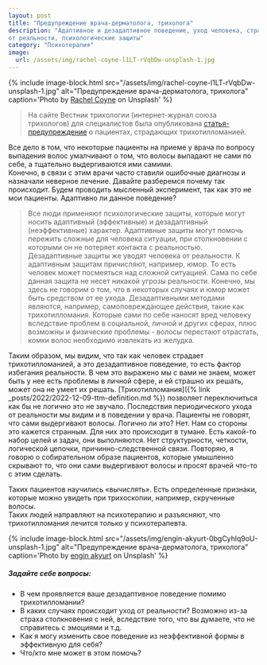 ```yaml
---
layout: post
title: "Предупреждение врача-дерматолога, трихолога"
description: "Адаптивное и дезадаптивное поведение, уход человека, страдающего трихотилломанией, 
от реальности, психологические защиты"
category: "Психотерапия"
image:
  url: /assets/img/rachel-coyne-l1LT-rVqbDw-unsplash-1.jpg
---
```


{% include image-block.html
src="/assets/img/rachel-coyne-l1LT-rVqbDw-unsplash-1.jpg"
alt="Предупреждение врача-дерматолога, трихолога"
caption='Photo by <a href="https://unsplash.com/@rachelcoyne" rel="nofollow">Rachel Coyne</a> on Unsplash'
%}

>На сайте Вестник трихологии (интернет-журнал союза трихологов) для специалистов была опубликована 
<a href="http://www.trichology.pro/articles/vracham-spetsialistam/trikhotillomaniya-u-vzroslogo-patsienta-klinicheskiy-sluchay.php" rel="nofollow">статья-предупреждение</a> 
о пациентах, страдающих трихотилломанией.  

Все дело в том, что некоторые пациенты на приеме у врача по вопросу выпадения волос умалчивают о том, что волосы выпадают 
не сами по себе, а тщательно выдергиваются ими самими.  
Конечно, в связи с этим врачи часто ставили ошибочные диагнозы и назначали неверное лечение.
Давайте разберемся почему так происходит.
Будем проводить мысленный эксперимент, так как это не мои пациенты.
Адаптивно ли данное поведение?  

>Все люди применяют психологические защиты, которые могут носить адаптивный (эффективные) и дезадаптивный 
(неэффективные) характер.
Адаптивные защиты могут помочь пережить сложные для человека ситуации, при столкновении с которыми 
он не потеряет контакта с реальностью.  
Дезадаптивные защиты же уводят человека от реальности.
К адаптивным защитам причисляют, например, юмор. То есть человек может посмеяться над сложной ситуацией. 
Сама по себе данная защита не несет никакой угрозы реальности. Конечно, мы здесь не говорим о том, 
что в некоторых случаях и юмор может быть средством от ее ухода.
Дезадаптивными методами являются, например, самоповреждающее действия, такие как трихотилломания. Которые сами 
по себе наносят вред человеку вследствие проблем в социальной, личной и других сферах, плюс возможны и физические 
проблемы - волосы перестают отрастать, комки волос необходимо извлекать из желудка.

Таким образом, мы видим, что так как человек страдает трихотилломанией, а это дезадаптивное поведение, 
то есть фактор избегания реальности.
В чем это выражено мы с вами не знаем, может быть у нее есть проблемы в личной сфере, и ей страшно их решать, 
может она не умеет их решать. [Трихотилломания]({% link _posts/2022/2022-12-09-ttm-definition.md  %}) позволяет переключиться как бы не логично это не звучало.
Последствия периодического ухода от реальности мы видим и в поведении у врача. Пациенты не говорят, что сами выдергивают волосы.
Логично ли это? Нет. Нам со стороны это кажется странным. Для них это происходит в тумане. Есть какой-то 
набор целей и задач, они выполняются. Нет структурности, четкости, логической цепочки, причинно-следственной связи.
Повторяю, я говорю о собирательном образе пациентов, которые умышленно скрывают то, что они сами выдергивают 
волосы и просят врачей что-то с этим сделать.

Таких пациентов научились «вычислять». Есть определенные признаки, которые можно увидеть при трихоскопии, 
например, скрученные волосы.  
Таких людей направляют на психотерапию и разъясняют, что трихотилломания лечится только у психотерапевта.

{% include image-block.html
src="/assets/img/engin-akyurt-0bgCyhlq9oU-unsplash-1.jpg"
alt="Предупреждение врача-дерматолога, трихолога"
caption='Photo by <a href="https://unsplash.com/@enginakyurt" rel="nofollow">engin akyurt</a> on Unsplash'
%}


<div class="card mb-4 mt-3">
  <div class="card-header">
    <h5 class="mb-0">Задайте себе вопросы:</h5>
  </div>
  <div class="card-body">
    <ul class="mb-1">
        <li>
            В чем проявляется ваше дезадаптивное поведение помимо трихотилломании?
        </li>
        <li>
            В каких случаях происходит уход от реальности? Возможно из-за страха столкновения с ней, вследствие того, 
              что вы думаете, что не справитесь с эмоциями и т.д.
        </li>
        <li>
            Как я могу изменить свое поведение из неэффективной формы в эффективную для себя?
        </li>
        <li>
            Что/кто мне может в этом помочь?
        </li>
    </ul>
  </div>
</div>